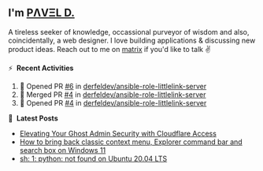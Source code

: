 ## I'm [PΛVΞL D.][homepage]

A tireless seeker of knowledge, occassional purveyor of wisdom and also, coincidentally, a web designer. I love building applications & discussing new product ideas. Reach out to me on [matrix][matrixto] if you'd like to talk ✌️


[homepage]: https://l.dimov.xyz/page?ref=github.com
[matrixto]: https://l.dimov.xyz/matrix?ref=github.com
[github]: https://l.dimov.xyz/github?ref=github.com

:zap: &nbsp;**Recent Activities**
  
<!--START_SECTION:activity-->
1. 💪 Opened PR [#6](https://github.com/derfeldev/ansible-role-littlelink-server/pull/6) in [derfeldev/ansible-role-littlelink-server](https://github.com/derfeldev/ansible-role-littlelink-server)
2. 🎉 Merged PR [#4](https://github.com/derfeldev/ansible-role-littlelink-server/pull/4) in [derfeldev/ansible-role-littlelink-server](https://github.com/derfeldev/ansible-role-littlelink-server)
3. 💪 Opened PR [#4](https://github.com/derfeldev/ansible-role-littlelink-server/pull/4) in [derfeldev/ansible-role-littlelink-server](https://github.com/derfeldev/ansible-role-littlelink-server)
<!--END_SECTION:activity-->

📑 &nbsp;**Latest Posts**

<!-- DIMOV-POST-LIST:START -->
- [Elevating Your Ghost Admin Security with Cloudflare Access](https://www.dimov.xyz/elevating-your-ghost-admin-security-with-cloudflare-access/)
- [How to bring back classic context menu, Explorer command bar and search box on Windows 11](https://www.dimov.xyz/how-to-bring-back-classic-context-menu-explorer-command-bar-and-search-box-on-windows-11/)
- [sh: 1: python: not found on Ubuntu 20.04 LTS](https://www.dimov.xyz/sh-1-python-not-found/)
<!-- DIMOV-POST-LIST:END -->
